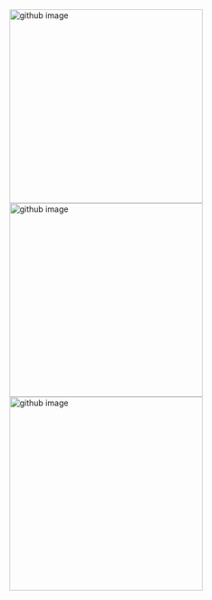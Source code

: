 <div>
<img width="341" alt="github image" src="https://alapanerao.files.wordpress.com/2020/05/ss1-2.png">
<img width="341" alt="github image" src="https://alapanerao.files.wordpress.com/2020/05/ss2.png">
<img width="341" alt="github image" src="https://alapanerao.files.wordpress.com/2020/05/ss3-3.png">
<div>
